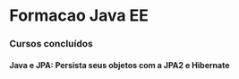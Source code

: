 # Formacao Java EE

### Cursos concluídos

####  Java e JPA: Persista seus objetos com a JPA2 e Hibernate
